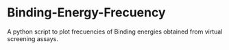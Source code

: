 # Binding-Energy-Frecuency
A python script to plot frecuencies of Binding energies obtained from virtual screening assays.
